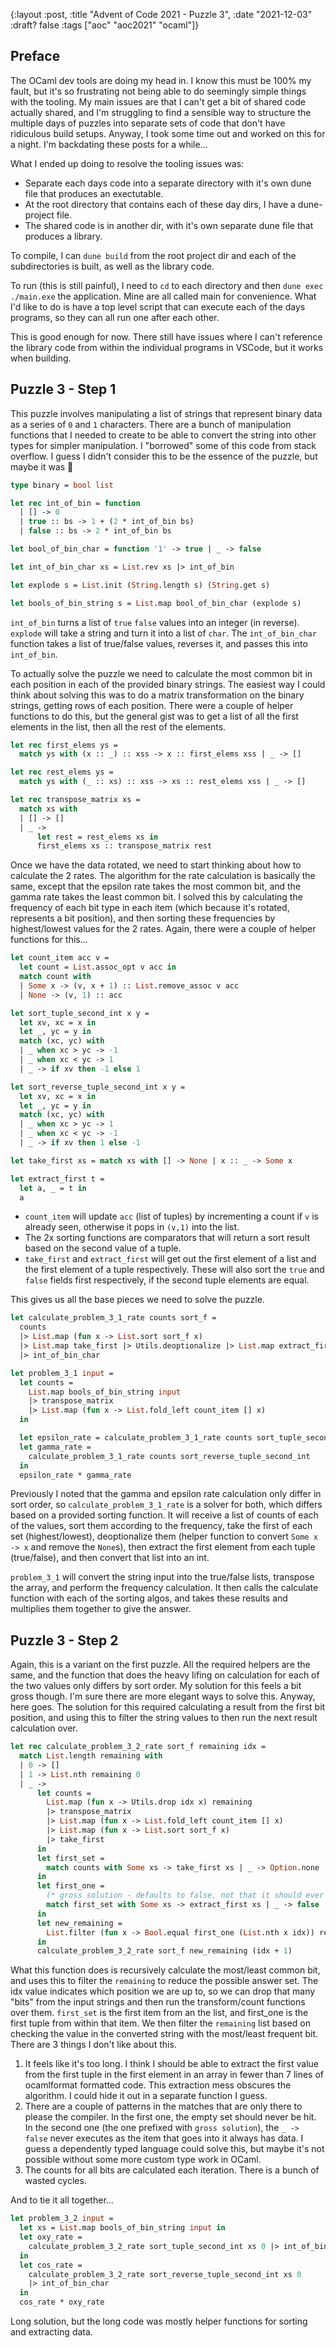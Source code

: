 {:layout :post, :title "Advent of Code 2021 - Puzzle 3", :date "2021-12-03" :draft? false :tags ["aoc" "aoc2021" "ocaml"]}

## Preface

The OCaml dev tools are doing my head in. I know this must be 100% my fault, but it's so frustrating not being able to do seemingly simple things with the tooling. My main issues are that I can't get a bit of shared code actually shared, and I'm struggling to find a sensible way to structure the multiple days of puzzles into separate sets of code that don't have ridiculous build setups. Anyway, I took some time out and worked on this for a night. I'm backdating these posts for a while...

What I ended up doing to resolve the tooling issues was:
- Separate each days code into a separate directory with it's own dune file that produces an exectutable.
- At the root directory that contains each of these day dirs, I have a dune-project file.
- The shared code is in another dir, with it's own separate dune file that produces a library.

To compile, I can `dune build` from the root project dir and each of the subdirectories is built, as well as the library code.

To run (this is still painful), I need to `cd` to each directory and then `dune exec ./main.exe` the application. Mine are all called main for convenience. What I'd like to do is have a top level script that can execute each of the days programs, so they can all run one after each other.

This is good enough for now. There still have issues where I can't reference the library code from within the individual programs in VSCode, but it works when building.

## Puzzle 3 - Step 1

This puzzle involves manipulating a list of strings that represent binary data as a series of `0` and `1` characters. There are a bunch of manipulation functions that I needed to create to be able to convert the string into other types for simpler manipulation. I "borrowed" some of this code from stack overflow. I guess I didn't consider this to be the essence of the puzzle, but maybe it was 🤷

``` ocaml
type binary = bool list

let rec int_of_bin = function
  | [] -> 0
  | true :: bs -> 1 + (2 * int_of_bin bs)
  | false :: bs -> 2 * int_of_bin bs

let bool_of_bin_char = function '1' -> true | _ -> false

let int_of_bin_char xs = List.rev xs |> int_of_bin

let explode s = List.init (String.length s) (String.get s)

let bools_of_bin_string s = List.map bool_of_bin_char (explode s)
```
`int_of_bin` turns a list of `true` `false` values into an integer (in reverse). `explode` will take a string and turn it into a list of `char`. The `int_of_bin_char` function takes a list of true/false values, reverses it, and passes this into `int_of_bin`.

To actually solve the puzzle we need to calculate the most common bit in each position in each of the provided binary strings. The easiest way I could think about solving this was to do a matrix transformation on the binary strings, getting rows of each position. There were a couple of helper functions to do this, but the general gist was to get a list of all the first elements in the list, then all the rest of the elements.

``` ocaml
let rec first_elems ys =
  match ys with (x :: _) :: xss -> x :: first_elems xss | _ -> []

let rec rest_elems ys =
  match ys with (_ :: xs) :: xss -> xs :: rest_elems xss | _ -> []

let rec transpose_matrix xs =
  match xs with
  | [] -> []
  | _ ->
      let rest = rest_elems xs in
      first_elems xs :: transpose_matrix rest
```

Once we have the data rotated, we need to start thinking about how to calculate the 2 rates. The algorithm for the rate calculation is basically the same, except that the epsilon rate takes the most common bit, and the gamma rate takes the least common bit. I solved this by calculating the frequency of each bit type in each item (which because it's rotated, represents a bit position), and then sorting these frequencies by highest/lowest values for the 2 rates. Again, there were a couple of helper functions for this...

``` ocaml
let count_item acc v =
  let count = List.assoc_opt v acc in
  match count with
  | Some x -> (v, x + 1) :: List.remove_assoc v acc
  | None -> (v, 1) :: acc

let sort_tuple_second_int x y =
  let xv, xc = x in
  let _, yc = y in
  match (xc, yc) with
  | _ when xc > yc -> -1
  | _ when xc < yc -> 1
  | _ -> if xv then -1 else 1

let sort_reverse_tuple_second_int x y =
  let xv, xc = x in
  let _, yc = y in
  match (xc, yc) with
  | _ when xc > yc -> 1
  | _ when xc < yc -> -1
  | _ -> if xv then 1 else -1

let take_first xs = match xs with [] -> None | x :: _ -> Some x

let extract_first t =
  let a, _ = t in
  a
```

- `count_item` will update `acc` (list of tuples) by incrementing a count if `v` is already seen, otherwise it pops in `(v,1)` into the list.
- The 2x sorting functions are comparators that will return a sort result based on the second value of a tuple.
- `take_first` and `extract_first` will get out the first element of a list and the first element of a tuple respectively. These will also sort the `true` and `false` fields first respectively, if the second tuple elements are equal.

This gives us all the base pieces we need to solve the puzzle.

``` ocaml
let calculate_problem_3_1_rate counts sort_f =
  counts
  |> List.map (fun x -> List.sort sort_f x)
  |> List.map take_first |> Utils.deoptionalize |> List.map extract_first
  |> int_of_bin_char

let problem_3_1 input =
  let counts =
    List.map bools_of_bin_string input
    |> transpose_matrix
    |> List.map (fun x -> List.fold_left count_item [] x)
  in

  let epsilon_rate = calculate_problem_3_1_rate counts sort_tuple_second_int in
  let gamma_rate =
    calculate_problem_3_1_rate counts sort_reverse_tuple_second_int
  in
  epsilon_rate * gamma_rate
```

Previously I noted that the gamma and epsilon rate calculation only differ in sort order, so `calculate_problem_3_1_rate` is a solver for both, which differs based on a provided sorting function. It will receive a list of counts of each of the values, sort them according to the frequency, take the first of each set (highest/lowest), deoptionalize them (helper function to convert `Some x -> x` and remove the `None`s), then extract the first element from each tuple (true/false), and then convert that list into an int.

`problem_3_1` will convert the string input into the true/false lists, transpose the array, and perform the frequency calculation. It then calls the calculate function with each of the sorting algos, and takes these results and multiplies them together to give the answer.

## Puzzle 3 - Step 2

Again, this is a variant on the first puzzle. All the required helpers are the same, and the function that does the heavy lifing on calculation for each of the two values only differs by sort order. My solution for this feels a bit gross though. I'm sure there are more elegant ways to solve this. Anyway, here goes. The solution for this required calculating a result from the first bit position, and using this to filter the string values to then run the next result calculation over.

``` ocaml
let rec calculate_problem_3_2_rate sort_f remaining idx =
  match List.length remaining with
  | 0 -> []
  | 1 -> List.nth remaining 0
  | _ ->
      let counts =
        List.map (fun x -> Utils.drop idx x) remaining
        |> transpose_matrix
        |> List.map (fun x -> List.fold_left count_item [] x)
        |> List.map (fun x -> List.sort sort_f x)
        |> take_first
      in
      let first_set =
        match counts with Some xs -> take_first xs | _ -> Option.none
      in
      let first_one =
        (* gross solution - defaults to false, not that it should ever be used though *)
        match first_set with Some xs -> extract_first xs | _ -> false
      in
      let new_remaining =
        List.filter (fun x -> Bool.equal first_one (List.nth x idx)) remaining
      in
      calculate_problem_3_2_rate sort_f new_remaining (idx + 1)

```

What this function does is recursively calculate the most/least common bit, and uses this to filter the `remaining` to reduce the possible answer set. The idx value indicates which position we are up to, so we can drop that many "bits" from the input strings and then run the transform/count functions over them. `first_set` is the first item from an the list, and first_one is the first tuple from within that item. We then filter the `remaining` list based on checking the value in the converted string with the most/least frequent bit. There are 3 things I don't like about this.
1) It feels like it's too long. I think I should be able to extract the first value from the first tuple in the first element in an array in fewer than 7 lines of ocamlformat formatted code. This extraction mess obscures the algorithm. I could hide it out in a separate function I guess.
2) There are a couple of patterns in the matches that are only there to please the compiler. In the first one, the empty set should never be hit. In the second one (the one prefixed with `gross solution`), the `_ -> false` never executes as the item that goes into it always has data. I guess a dependently typed language could solve this, but maybe it's not possible without some more custom type work in OCaml.
3) The counts for all bits are calculated each iteration. There is a bunch of wasted cycles.

And to tie it all together...

``` ocaml
let problem_3_2 input =
  let xs = List.map bools_of_bin_string input in
  let oxy_rate =
    calculate_problem_3_2_rate sort_tuple_second_int xs 0 |> int_of_bin_char
  in
  let cos_rate =
    calculate_problem_3_2_rate sort_reverse_tuple_second_int xs 0
    |> int_of_bin_char
  in
  cos_rate * oxy_rate
```

Long solution, but the long code was mostly helper functions for sorting and extracting data.

